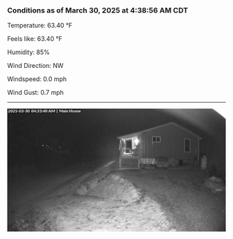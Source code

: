 ### Conditions as of March 30, 2025 at 4:38:56 AM CDT 

Temperature: 63.40 &deg;F

Feels like: 63.40 &deg;F

Humidity: 85%

Wind Direction: NW

Windspeed: 0.0 mph

Wind Gust: 0.7 mph

---

<img src="./images/latest.jpeg"/>

